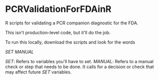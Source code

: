 # PCRValidationForFDAinR
R scripts for validating a PCR companion diagnostic for the FDA. 

This isn't production-level code, but it'll do the job.

To run this locally, download the scripts and look for the words

_SET_
_MANUAL_

_SET_: Refers to variables you'll have to set.
_MANUAL_: Refers to a manual check or step that needs to be done. It calls for a decision or check that may affect future _SET_ variables.
